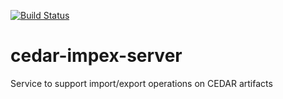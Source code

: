 [![Build Status](https://travis-ci.com/metadatacenter/<repo>.svg?branch=master)](https://travis-ci.com/metadatacenter/<repo>)
# cedar-impex-server
Service to support import/export operations on CEDAR artifacts

